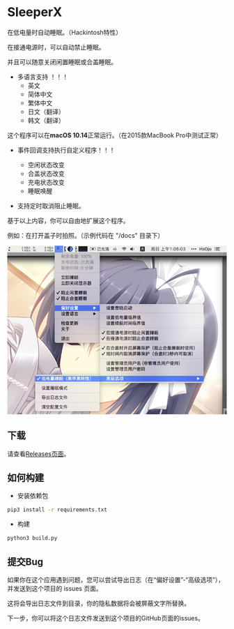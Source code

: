 # SleeperX

在低电量时自动睡眠。（Hackintosh特性）

在接通电源时，可以自动禁止睡眠。

并且可以随意关闭闲置睡眠或合盖睡眠。

* 多语言支持 ！！！
  * 英文
  * 简体中文
  * 繁体中文
  * 日文（翻译）
  * 韩文（翻译）

这个程序可以在**macOS 10.14**正常运行。（在2015款MacBook Pro中测试正常）

* 事件回调支持执行自定义程序！！！
  * 空闲状态改变
  * 合盖状态改变
  * 充电状态改变
  * 睡眠唤醒

* 支持定时取消阻止睡眠。

基于以上内容，你可以自由地扩展这个程序。

例如：在打开盖子时拍照。（示例代码在 "/docs" 目录下）

![预览图](docs/img/thumbnail_cn.png)

## 下载

请查看[Releases页面](../../releases)。

## 如何构建

* 安装依赖包

```bash
pip3 install -r requirements.txt
```

* 构建

```bash
python3 build.py
```


## 提交Bug

如果你在这个应用遇到问题，您可以尝试导出日志（在“偏好设置”-“高级选项”），并发送到这个项目的 issues 页面。

这将会导出日志文件到目录，你的隐私数据将会被屏蔽文字所替换。

下一步，你可以将这个日志文件发送到这个项目的GitHub页面的issues。
